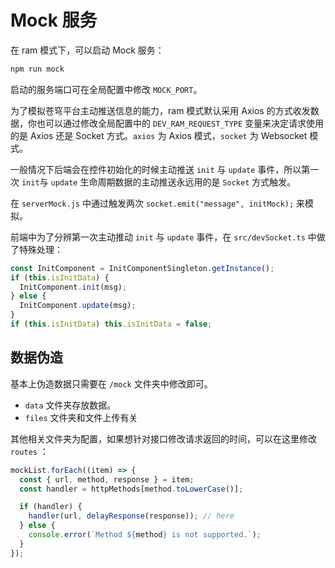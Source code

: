 # Mock 服务

在 ram 模式下，可以启动 Mock 服务：

```bash
npm run mock
```

启动的服务端口可在全局配置中修改 `MOCK_PORT`。

为了模拟苍穹平台主动推送信息的能力，ram 模式默认采用 Axios 的方式收发数据，你也可以通过修改全局配置中的 `DEV_RAM_REQUEST_TYPE` 变量来决定请求使用的是 Axios 还是 Socket 方式。`axios` 为 Axios 模式，`socket` 为 Websocket 模式。

一般情况下后端会在控件初始化的时候主动推送 `init` 与 `update` 事件，所以第一次 `init`与 `update` 生命周期数据的主动推送永远用的是 `Socket` 方式触发。

在 `serverMock.js` 中通过触发两次 `socket.emit("message", initMock);` 来模拟。

前端中为了分辨第一次主动推动 `init` 与 `update` 事件，在 `src/devSocket.ts` 中做了特殊处理：

```ts
const InitComponent = InitComponentSingleton.getInstance();
if (this.isInitData) {
  InitComponent.init(msg);
} else {
  InitComponent.update(msg);
}
if (this.isInitData) this.isInitData = false;
```

## 数据伪造

基本上伪造数据只需要在 `/mock` 文件夹中修改即可。

- `data` 文件夹存放数据。
- `files` 文件夹和文件上传有关

其他相关文件夹为配置，如果想针对接口修改请求返回的时间，可以在这里修改 `routes` ：

```ts
mockList.forEach((item) => {
  const { url, method, response } = item;
  const handler = httpMethods[method.toLowerCase()];

  if (handler) {
    handler(url, delayResponse(response)); // here
  } else {
    console.error(`Method ${method} is not supported.`);
  }
});
```
